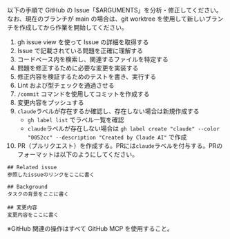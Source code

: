 以下の手順で GitHub の Issue「$ARGUMENTS」を分析・修正してください。なお、現在のブランチが main の場合は、git worktree を使用して新しいブランチを作成してから作業を開始してください。

1. gh issue view を使って Issue の詳細を取得する
2. Issue で記載されている問題を正確に理解する
3. コードベース内を検索し、関連するファイルを特定する
4. 問題を修正するために必要な変更を実装する
5. 修正内容を検証するためのテストを書き、実行する
6. Lint および型チェックを通過させる
7. `/commit` コマンドを使用してコミットを作成する
8. 変更内容をプッシュする
9. `claude`ラベルが存在するか確認し、存在しない場合は新規作成する
   - `gh label list` でラベル一覧を確認
   - `claude`ラベルが存在しない場合は `gh label create "claude" --color "0052cc" --description "Created by Claude AI"` で作成
10. PR（プルリクエスト）を作成する。PRには`claude`ラベルを付与する。PRのフォーマットは以下のようにしてください。

```
## Related issue
参照したissueのリンクをここに書く

## Background
タスクの背景をここに書く

## 変更内容
変更内容をここに書く
```

※GitHub 関連の操作はすべて GitHub MCP を使用すること。